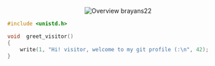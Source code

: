 <p align="center">
  <img src = "https://github.com/brayans22/brayans22/assets/90729742/8f62ef5c-d73f-4d37-8267-a8544f72b86e"       
       alt = "Overview brayans22">
</p>

```c
#include <unistd.h>

void  greet_visitor()
{
    write(1, "Hi! visitor, welcome to my git profile (:\n", 42);
}
```
